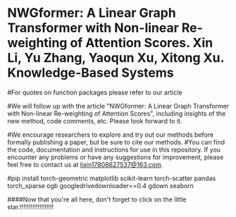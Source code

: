 # NWGformer: A Linear Graph Transformer with Non-linear Re-weighting of Attention Scores. Xin Li, Yu Zhang, Yaoqun Xu, Xitong Xu. Knowledge-Based Systems


#For quotes on function packages please refer to our article

#We will follow up with the article "NWGformer: A Linear Graph Transformer with Non-linear Re-weighting of Attention Scores", including insights of the new method, code comments, etc. Please look forward to it.

#We encourage researchers to explore and try out our methods before formally publishing a paper, but be sure to cite our methods. 
#You can find the code, documentation and instructions for use in this repository. If you encounter any problems or have any suggestions for improvement, please feel free to contact us at lixin17808627537@163.com.

#pip install torch-geometric matplotlib scikit-learn torch-scatter pandas torch_sparse ogb googledrivedownloader==0.4 gdown seaborn

####Now that you're all here, don't forget to click on the little star.!!!!!!!!!!!!!!!!!!!
